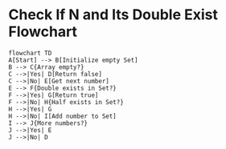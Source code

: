 # **Check If N and Its Double Exist Flowchart**

```mermaid
flowchart TD
A[Start] --> B[Initialize empty Set]
B --> C{Array empty?}
C -->|Yes| D[Return false]
C -->|No| E[Get next number]
E --> F{Double exists in Set?}
F -->|Yes| G[Return true]
F -->|No| H{Half exists in Set?}
H -->|Yes| G
H -->|No| I[Add number to Set]
I --> J{More numbers?}
J -->|Yes| E
J -->|No| D

```
